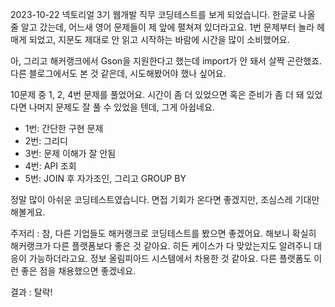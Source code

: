 2023-10-22
넥토리얼 3기 웹개발 직무 코딩테스트를 보게 되었습니다. 한글로 나올 줄 알고 갔는데, 어느새 영어 문제들이 제 앞에 펼쳐져 있더라고요. 1번 문제부터 놀라 헤매게 되었고, 지문도 제대로 안 읽고 시작하는 바람에 시간을 많이 소비했어요. 

아, 그리고 해커랭크에서 Gson을 지원한다고 했는데 import가 안 돼서 살짝 곤란했죠. 다른 블로그에서도 본 것 같은데, 시도해봤어야 했나 싶어요.

10문제 중 1, 2, 4번 문제를 풀었어요. 시간이 좀 더 있었으면 혹은 준비가 좀 더 돼 있었다면 나머지 문제도 잘 풀 수 있었을 텐데, 그게 아쉽네요. 

- 1번: 간단한 구현 문제
- 2번: 그리디
- 3번: 문제 이해가 잘 안됨
- 4번: API 조회
- 5번: JOIN 후 자가조인, 그리고 GROUP BY

정말 많이 아쉬운 코딩테스트였습니다. 면접 기회가 온다면 좋겠지만, 조심스레 기대만 해볼게요.

주저리 : 참, 다른 기업들도 해커랭크로 코딩테스트를 봤으면 좋겠어요. 해보니 확실히 해커랭크가 다른 플랫폼보다 좋은 것 같아요. 히든 케이스가 다 맞았는지도 알려주니 대응이 가능하더라고요. 정보 올림피아드 시스템에서 차용한 것 같아요. 다른 플랫폼도 이런 좋은 점을 채용했으면 좋겠네요.

결과 : 탈락!
